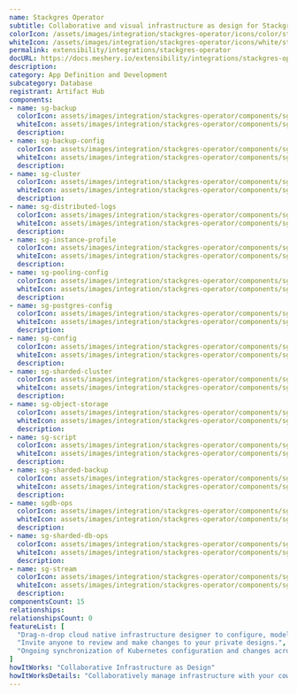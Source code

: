 ```yaml
---
name: Stackgres Operator
subtitle: Collaborative and visual infrastructure as design for Stackgres Operator
colorIcon: /assets/images/integration/stackgres-operator/icons/color/stackgres-operator-color.svg
whiteIcon: /assets/images/integration/stackgres-operator/icons/white/stackgres-operator-white.svg
permalink: extensibility/integrations/stackgres-operator
docURL: https://docs.meshery.io/extensibility/integrations/stackgres-operator
description: 
category: App Definition and Development
subcategory: Database
registrant: Artifact Hub
components: 
- name: sg-backup
  colorIcon: assets/images/integration/stackgres-operator/components/sg-backup/icons/color/sg-backup-color.svg
  whiteIcon: assets/images/integration/stackgres-operator/components/sg-backup/icons/white/sg-backup-white.svg
  description: 
- name: sg-backup-config
  colorIcon: assets/images/integration/stackgres-operator/components/sg-backup-config/icons/color/sg-backup-config-color.svg
  whiteIcon: assets/images/integration/stackgres-operator/components/sg-backup-config/icons/white/sg-backup-config-white.svg
  description: 
- name: sg-cluster
  colorIcon: assets/images/integration/stackgres-operator/components/sg-cluster/icons/color/sg-cluster-color.svg
  whiteIcon: assets/images/integration/stackgres-operator/components/sg-cluster/icons/white/sg-cluster-white.svg
  description: 
- name: sg-distributed-logs
  colorIcon: assets/images/integration/stackgres-operator/components/sg-distributed-logs/icons/color/sg-distributed-logs-color.svg
  whiteIcon: assets/images/integration/stackgres-operator/components/sg-distributed-logs/icons/white/sg-distributed-logs-white.svg
  description: 
- name: sg-instance-profile
  colorIcon: assets/images/integration/stackgres-operator/components/sg-instance-profile/icons/color/sg-instance-profile-color.svg
  whiteIcon: assets/images/integration/stackgres-operator/components/sg-instance-profile/icons/white/sg-instance-profile-white.svg
  description: 
- name: sg-pooling-config
  colorIcon: assets/images/integration/stackgres-operator/components/sg-pooling-config/icons/color/sg-pooling-config-color.svg
  whiteIcon: assets/images/integration/stackgres-operator/components/sg-pooling-config/icons/white/sg-pooling-config-white.svg
  description: 
- name: sg-postgres-config
  colorIcon: assets/images/integration/stackgres-operator/components/sg-postgres-config/icons/color/sg-postgres-config-color.svg
  whiteIcon: assets/images/integration/stackgres-operator/components/sg-postgres-config/icons/white/sg-postgres-config-white.svg
  description: 
- name: sg-config
  colorIcon: assets/images/integration/stackgres-operator/components/sg-config/icons/color/sg-config-color.svg
  whiteIcon: assets/images/integration/stackgres-operator/components/sg-config/icons/white/sg-config-white.svg
  description: 
- name: sg-sharded-cluster
  colorIcon: assets/images/integration/stackgres-operator/components/sg-sharded-cluster/icons/color/sg-sharded-cluster-color.svg
  whiteIcon: assets/images/integration/stackgres-operator/components/sg-sharded-cluster/icons/white/sg-sharded-cluster-white.svg
  description: 
- name: sg-object-storage
  colorIcon: assets/images/integration/stackgres-operator/components/sg-object-storage/icons/color/sg-object-storage-color.svg
  whiteIcon: assets/images/integration/stackgres-operator/components/sg-object-storage/icons/white/sg-object-storage-white.svg
  description: 
- name: sg-script
  colorIcon: assets/images/integration/stackgres-operator/components/sg-script/icons/color/sg-script-color.svg
  whiteIcon: assets/images/integration/stackgres-operator/components/sg-script/icons/white/sg-script-white.svg
  description: 
- name: sg-sharded-backup
  colorIcon: assets/images/integration/stackgres-operator/components/sg-sharded-backup/icons/color/sg-sharded-backup-color.svg
  whiteIcon: assets/images/integration/stackgres-operator/components/sg-sharded-backup/icons/white/sg-sharded-backup-white.svg
  description: 
- name: sgdb-ops
  colorIcon: assets/images/integration/stackgres-operator/components/sgdb-ops/icons/color/sgdb-ops-color.svg
  whiteIcon: assets/images/integration/stackgres-operator/components/sgdb-ops/icons/white/sgdb-ops-white.svg
  description: 
- name: sg-sharded-db-ops
  colorIcon: assets/images/integration/stackgres-operator/components/sg-sharded-db-ops/icons/color/sg-sharded-db-ops-color.svg
  whiteIcon: assets/images/integration/stackgres-operator/components/sg-sharded-db-ops/icons/white/sg-sharded-db-ops-white.svg
  description: 
- name: sg-stream
  colorIcon: assets/images/integration/stackgres-operator/components/sg-stream/icons/color/sg-stream-color.svg
  whiteIcon: assets/images/integration/stackgres-operator/components/sg-stream/icons/white/sg-stream-white.svg
  description: 
componentsCount: 15
relationships: 
relationshipsCount: 0
featureList: [
  "Drag-n-drop cloud native infrastructure designer to configure, model, and deploy your workloads.",
  "Invite anyone to review and make changes to your private designs.",
  "Ongoing synchronization of Kubernetes configuration and changes across any number of clusters."
]
howItWorks: "Collaborative Infrastructure as Design"
howItWorksDetails: "Collaboratively manage infrastructure with your coworkers synchronously sharing the same designs."
---
```

